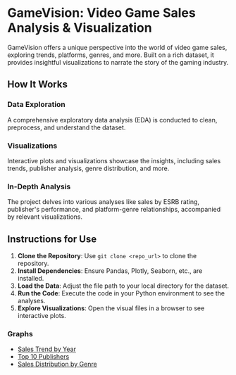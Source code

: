 # GameVision: Video Game Sales Analysis & Visualization

GameVision offers a unique perspective into the world of video game sales, exploring trends, platforms, genres, and more. Built on a rich dataset, it provides insightful visualizations to narrate the story of the gaming industry.

## How It Works

### Data Exploration
A comprehensive exploratory data analysis (EDA) is conducted to clean, preprocess, and understand the dataset.

### Visualizations
Interactive plots and visualizations showcase the insights, including sales trends, publisher analysis, genre distribution, and more.

### In-Depth Analysis
The project delves into various analyses like sales by ESRB rating, publisher's performance, and platform-genre relationships, accompanied by relevant visualizations.

## Instructions for Use

1. **Clone the Repository**: Use `git clone <repo_url>` to clone the repository.
2. **Install Dependencies**: Ensure Pandas, Plotly, Seaborn, etc., are installed.
3. **Load the Data**: Adjust the file path to your local directory for the dataset.
4. **Run the Code**: Execute the code in your Python environment to see the analyses.
5. **Explore Visualizations**: Open the visual files in a browser to see interactive plots.

### Graphs
- [Sales Trend by Year](sales_trend_by_year.png)
- [Top 10 Publishers](top_10_publishers.png)
- [Sales Distribution by Genre](sales_distribution_by_genre.png)
